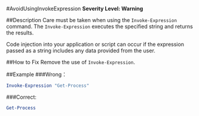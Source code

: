 ﻿#AvoidUsingInvokeExpression
**Severity Level: Warning**

##Description
Care must be taken when using the `Invoke-Expression` command. The `Invoke-Expression` executes the specified string and returns the results.

Code injection into your application or script can occur if the expression passed as a string includes any data provided from the user.

##How to Fix
Remove the use of `Invoke-Expression`.

##Example
###Wrong：
``` PowerShell
Invoke-Expression "Get-Process"
```

###Correct:
``` PowerShell
Get-Process
```
